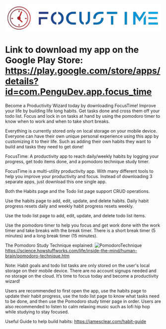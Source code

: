 ![FocusTimeLogo](assets/logo4_small_no_background.png)
# Link to download my app on the Google Play Store: https://play.google.com/store/apps/details?id=com.PenguDev.app.focus_time
Become a Productivity Wizard today by downloading FocusTime!
Improve your life by building life long habits.
Get tasks done and cross them off your todo list.
Focus and lock in on tasks at hand by using the pomodoro timer to know when to work and when to take short breaks.

Everything is currently stored only on local storage on your mobile device.
Everyone can have their own unique personal experience using this app by customizing it to their life. Such as adding their own habits they want to build and tasks they need to get done!

FocusTime: A productivity app to reach daily/weekly habits by logging your progress, get todo items done, and a pomodoro technique study timer.

FocusTime is a multi-utility productivity app. With many different tools to help you improve your productivity and focus. Instead of downloading 3 separate apps, just download this one single app.

Both the Habits page and the Todo list page support CRUD operations.

Use the habits page to add, edit, update, and delete habits. Daily habit progress resets daily and weekly habit progress resets weekly.

Use the todo list page to add, edit, update, and delete todo list items.

Use the pomodoro timer to help you focus and get work done with the work timer and take breaks with the break timer. There is a short break timer (5 minutes) and a long break timer (15 minutes).

The Pomodoro Study Technique explained:
![PomodoroTechnique](https://media.hswstatic.com/eyJidWNrZXQiOiJjb250ZW50Lmhzd3N0YXRpYy5jb20iLCJrZXkiOiJnaWZcL3BvbW9kb3JvMy5qcGciLCJlZGl0cyI6eyJyZXNpemUiOnsid2lkdGgiOjgyOH0sInRvRm9ybWF0IjoiYXZpZiJ9fQ==)
https://science.howstuffworks.com/life/inside-the-mind/human-brain/pomodoro-technique.htm

Note: Habit goals and todo list tasks are only stored on the user's local storage on their mobile device. There are no account signups needed and no storage on the cloud.
It’s time to focus today and become a productivity wizard!

Users are recommended to first open the app, use the habits page to update their habit progress, use the todo list page to know what tasks need to be done, and then use the Pomodoro study timer page in order. Users are also recommended to listen to calm relaxing music such as lofi hip hop while studying to stay focused.

Useful Guide to help build habits: https://jamesclear.com/habit-guide